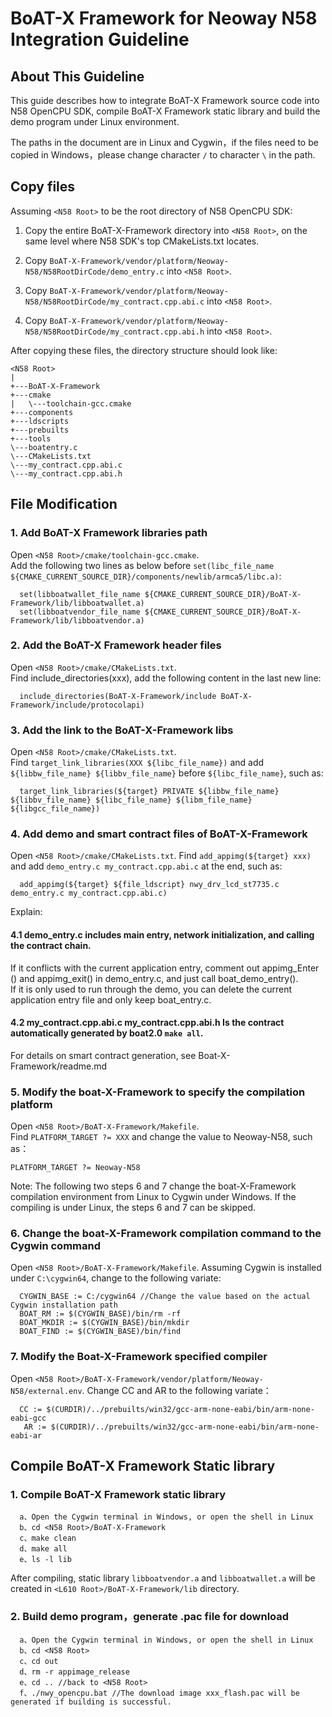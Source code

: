 # BoAT-X Framework for Neoway N58 Integration Guideline


## About This Guideline

This guide describes how to integrate BoAT-X Framework source code into N58 OpenCPU SDK, compile BoAT-X Framework static library and build the demo program under Linux environment.

The paths in the document are in Linux and Cygwin，if the files need to be copied in Windows，please change character `/` to character `\` in the path.

## Copy files

Assuming `<N58 Root>` to be the root directory of N58 OpenCPU SDK:

1. Copy the entire BoAT-X-Framework directory into `<N58 Root>`, on the same level where N58 SDK's top CMakeLists.txt locates.

2. Copy `BoAT-X-Framework/vendor/platform/Neoway-N58/N58RootDirCode/demo_entry.c` into `<N58 Root>`.

3. Copy `BoAT-X-Framework/vendor/platform/Neoway-N58/N58RootDirCode/my_contract.cpp.abi.c` into `<N58 Root>`.

3. Copy `BoAT-X-Framework/vendor/platform/Neoway-N58/N58RootDirCode/my_contract.cpp.abi.h` into `<N58 Root>`.


After copying these files, the directory structure should look like:

```
<N58 Root>
|  
+---BoAT-X-Framework  
+---cmake  
|   \---toolchain-gcc.cmake  
+---components  
+---ldscripts  
+---prebuilts  
+---tools  
\---boatentry.c  
\---CMakeLists.txt  
\---my_contract.cpp.abi.c  
\---my_contract.cpp.abi.h  
```


## File Modification

### 1. Add BoAT-X Framework libraries path

   Open `<N58 Root>/cmake/toolchain-gcc.cmake`.  
   Add the following two lines as below before `set(libc_file_name ${CMAKE_CURRENT_SOURCE_DIR}/components/newlib/armca5/libc.a)`:

      set(libboatwallet_file_name ${CMAKE_CURRENT_SOURCE_DIR}/BoAT-X-Framework/lib/libboatwallet.a)
      set(libboatvendor_file_name ${CMAKE_CURRENT_SOURCE_DIR}/BoAT-X-Framework/lib/libboatvendor.a)


### 2. Add the BoAT-X Framework header files
   Open `<N58 Root>/cmake/CMakeLists.txt`.  
   Find include_directories(xxx), add the following content in the last new line:

      include_directories(BoAT-X-Framework/include BoAT-X-Framework/include/protocolapi)


### 3. Add the link to the BoAT-X-Framework libs

   Open `<N58 Root>/cmake/CMakeLists.txt`.  
   Find `target_link_libraries(XXX ${libc_file_name})` and add `${libbw_file_name} ${libbv_file_name}` before `${libc_file_name}`, such as:

      target_link_libraries(${target} PRIVATE ${libbw_file_name} ${libbv_file_name} ${libc_file_name} ${libm_file_name} ${libgcc_file_name})


### 4. Add demo and smart contract files of BoAT-X-Framework
   Open `<N58 Root>/cmake/CMakeLists.txt`. 
   Find `add_appimg(${target} xxx)` and add `demo_entry.c my_contract.cpp.abi.c` at the end, such as:

      add_appimg(${target} ${file_ldscript} nwy_drv_lcd_st7735.c demo_entry.c my_contract.cpp.abi.c) 

Explain:  
#### 4.1 demo_entry.c includes main entry, network initialization, and calling the contract chain.  
   If it conflicts with the current application entry, comment out appimg_Enter () and appimg_exit() in demo_entry.c, and just call boat_demo_entry().  
   If it is only used to run through the demo, you can delete the current application entry file and only keep boat_entry.c.  
#### 4.2 my_contract.cpp.abi.c my_contract.cpp.abi.h Is the contract automatically generated by boat2.0 `make all`.  
   For details on smart contract generation, see Boat-X-Framework/readme.md

### 5. Modify the boat-X-Framework to specify the compilation platform

   Open `<N58 Root>/BoAT-X-Framework/Makefile`.  
   Find `PLATFORM_TARGET ?= XXX` and change the value to Neoway-N58, such as：  
  	
	PLATFORM_TARGET ?= Neoway-N58  


Note: The following two steps 6 and 7 change the boat-X-Framework compilation environment from Linux to Cygwin under Windows. If the compiling is under Linux, the steps 6 and 7 can be skipped.


### 6. Change the boat-X-Framework compilation command to the Cygwin command

   Open `<N58 Root>/BoAT-X-Framework/Makefile`. Assuming Cygwin is installed under `C:\cygwin64`, change to the following variate: 
  	
      CYGWIN_BASE := C:/cygwin64 //Change the value based on the actual Cygwin installation path   
      BOAT_RM := $(CYGWIN_BASE)/bin/rm -rf  
      BOAT_MKDIR := $(CYGWIN_BASE)/bin/mkdir  
      BOAT_FIND := $(CYGWIN_BASE)/bin/find  

### 7. Modify the Boat-X-Framework specified compiler

   Open `<N58 Root>/BoAT-X-Framework/vendor/platform/Neoway-N58/external.env`. Change CC and AR to the following variate：

      CC := $(CURDIR)/../prebuilts/win32/gcc-arm-none-eabi/bin/arm-none-eabi-gcc  
  	   AR := $(CURDIR)/../prebuilts/win32/gcc-arm-none-eabi/bin/arm-none-eabi-ar  

## Compile BoAT-X Framework Static library

### 1. Compile BoAT-X Framework static library

      a、Open the Cygwin terminal in Windows, or open the shell in Linux 
      b、cd <N58 Root>/BoAT-X-Framework  
      c、make clean  
      d、make all  
      e、ls -l lib 

   After compiling, static library `libboatvendor.a` and `libboatwallet.a` will be created in `<L610 Root>/BoAT-X-Framework/lib` directory.


### 2. Build demo program，generate .pac file for download

      a、Open the Cygwin terminal in Windows, or open the shell in Linux 
      b、cd <N58 Root>  
      c、cd out  
      d、rm -r appimage_release  
      e、cd .. //back to <N58 Root> 
      f、./nwy_opencpu.bat //The download image xxx_flash.pac will be generated if building is successful.


